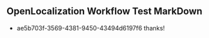 ## OpenLocalization Workflow Test MarkDown
* ae5b703f-3569-4381-9450-43494d6197f6 thanks!

<!--HONumber=Aug16_HO1-->


